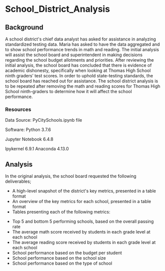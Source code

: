 # School_District_Analysis

## Background
A school district's chief data analyst has asked for assistance in analyzing standardized testing data. Maria has asked to have the data aggregated and to show school performance trends in math and reading. The initial analysis will assist the school board and superintendent in making decisions regarding the school budget allotments and priorities. After reviewing the initial analysis, the school board has concluded that there is evidence of academic dishonesty, specifically when looking at Thomas High School ninth graders’ test scores. In order to uphold state-testing standards, the school board has reached out for assistance. The school district analysis is to be repeated after removing the math and reading scores for Thomas High School ninth-graders to determine how it will affect the school performance. 

### Resources
Data Source:
PyCitySchools.ipynb file

Software: 
Python 3.7.6

Jupyter Notebook 6.4.8

Ipykernel 6.9.1
Anaconda 4.13.0

## Analysis
In the original analysis, the school board requested the following deliverables;
-	A high-level snapshot of the district's key metrics, presented in a table format
-	An overview of the key metrics for each school, presented in a table format
-	Tables presenting each of the following metrics:
  *	Top 5 and bottom 5 performing schools, based on the overall passing rate
  *	The average math score received by students in each grade level at each school
  *	The average reading score received by students in each grade level at each school
  *	School performance based on the budget per student
  *	School performance based on the school size 
  *	School performance based on the type of school



